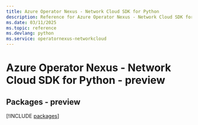 ```yaml
---
title: Azure Operator Nexus - Network Cloud SDK for Python
description: Reference for Azure Operator Nexus - Network Cloud SDK for Python
ms.date: 03/11/2025
ms.topic: reference
ms.devlang: python
ms.service: operatornexus-networkcloud
---
```

# Azure Operator Nexus - Network Cloud SDK for Python - preview
## Packages - preview
[!INCLUDE [packages](operator-nexus---network-cloud-index.md)]
